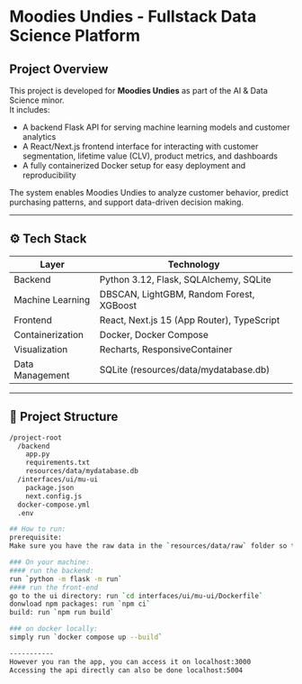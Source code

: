 # Moodies Undies - Fullstack Data Science Platform

## Project Overview

This project is developed for **Moodies Undies** as part of the AI & Data Science minor.  
It includes:

- A backend Flask API for serving machine learning models and customer analytics
- A React/Next.js frontend interface for interacting with customer segmentation, lifetime value (CLV), product metrics, and dashboards
- A fully containerized Docker setup for easy deployment and reproducibility

The system enables Moodies Undies to analyze customer behavior, predict purchasing patterns, and support data-driven decision making.

---

## ⚙️ Tech Stack

| Layer | Technology |
| ----- | ----------- |
| Backend | Python 3.12, Flask, SQLAlchemy, SQLite |
| Machine Learning | DBSCAN, LightGBM, Random Forest, XGBoost |
| Frontend | React, Next.js 15 (App Router), TypeScript |
| Containerization | Docker, Docker Compose |
| Visualization | Recharts, ResponsiveContainer |
| Data Management | SQLite (resources/data/mydatabase.db) |

---

## 📂 Project Structure

```bash
/project-root
  /backend
    app.py
    requirements.txt
    resources/data/mydatabase.db
  /interfaces/ui/mu-ui
    package.json
    next.config.js
  docker-compose.yml
  .env

## How to run:
prerequisite:
Make sure you have the raw data in the `resources/data/raw` folder so that it can be processed by the app

### On your machine:
#### run the backend:
run `python -m flask -m run`
#### run the front-end
go to the ui directory: run `cd interfaces/ui/mu-ui/Dockerfile`
donwload npm packages: run `npm ci` 
build: run `npm run build`

### on docker locally:
simply run `docker compose up --build`

-----------
However you ran the app, you can access it on localhost:3000
Accessing the api directly can also be done localhost:5004